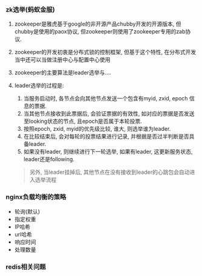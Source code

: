 ### zk选举(蚂蚁金服)

1. zookeeper是雅虎基于google的非开源产品chubby开发的开源版本, 但chubby是使用的paox协议, 但zookeeper则使用了zookeeper专用的zab协议.

2. zookeeper的开发初衷是分布式锁的控制框架, 但基于这个特性, 在分布式开发当中还可以当做注册中心与配置中心使用

3. zookeeper的主要算法是leader选举与....

4. leader选举的过程是:

    1. 当服务启动时, 各节点会向其他节点发送一个包含有myid, zxid, epoch 信息的票据.
    2. 当其他节点接收到此票据后, 会验证票据的有效性, 如对应的票据是否发送至looking状态的节点, 且epoch是否属于本轮投票.
    3. 按照epoch, zxid, myid的优先级比较, 谁大, 则选举谁为leader.
    4. 在比较结束后, 会对每轮的投票结果进行记录, 并根据是否过半判断是否具备leader.
    5. 如果没有leader, 则继续进行下一轮选举, 如果有leader, 这更新服务状态, leader还是following.

    > 另外, 当leader挂掉后, 其他节点在没有接收到leader的心跳包会自动进入选举流程

### nginx负载均衡的策略

* 轮询(默认)
* 指定权重
* IP哈希
* url哈希
* 响应时间
* 处理数量

### redis相关问题

